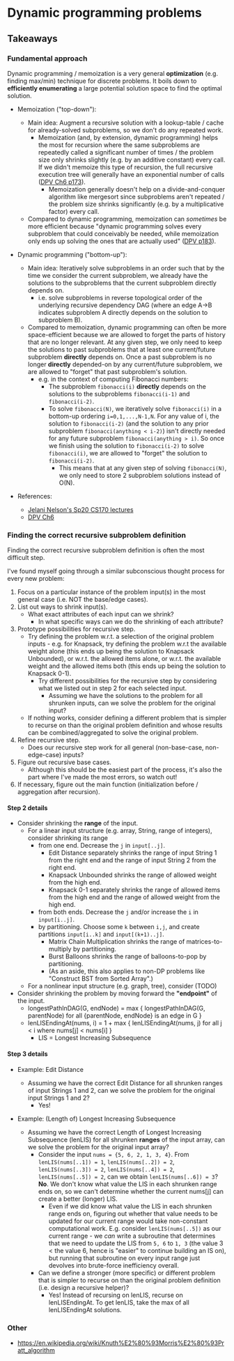 # Dynamic programming problems

[//]: # (reference-style links)
[Q104]: https://github.com/tedklin/back-to-basics/tree/master/02_pl-usage/java/exercises/src/tree/a_basic/Q104_MaxDepthBinaryTree

## Takeaways

### Fundamental approach

Dynamic programming / memoization is a very general **optimization** (e.g. finding max/min) technique for discrete problems. It boils down to **efficiently enumerating** a large potential solution space to find the optimal solution.

- Memoization ("top-down"):
    - Main idea: Augment a recursive solution with a lookup-table / cache for already-solved subproblems, so we don't do any repeated work.
        - Memoization (and, by extension, dynamic programming) helps the most for recursion where the same subproblems are repeatedly called a significant number of times / the problem size only shrinks slightly (e.g. by an additive constant) every call. If we didn't memoize this type of recursion, the full recursive execution tree will generally have an exponential number of calls ([DPV Ch6 p173](https://people.eecs.berkeley.edu/~vazirani/algorithms/chap6.pdf)).
            - Memoization generally doesn't help on a divide-and-conquer algorithm like mergesort since subproblems aren't repeated / the problem size shrinks significantly (e.g. by a multiplicative factor) every call.
    - Compared to dynamic programming, memoization can *sometimes* be more efficient because "dynamic programming solves every subproblem that could conceivably be needed, while memoization only ends up solving the ones that are actually used" ([DPV p183](https://people.eecs.berkeley.edu/~vazirani/algorithms/chap6.pdf)).

- Dynamic programming ("bottom-up"):
    - Main idea: Iteratively solve subproblems in an order such that by the time we consider the current subproblem, we already have the solutions to the subproblems that the current subproblem directly depends on.
        - i.e. solve subproblems in reverse topological order of the underlying recursive dependency DAG (where an edge A->B indicates subproblem A directly depends on the solution to subproblem B).
    - Compared to memoization, dynamic programming can often be more space-efficient because we are allowed to forget the parts of history that are no longer relevant. At any given step, we only need to keep the solutions to past subproblems that at least one current/future subproblem **directly** depends on. Once a past subproblem is no longer **directly** depended-on by any current/future subproblem, we are allowed to "forget" that past subproblem's solution.
        - e.g. in the context of computing Fibonacci numbers:
            - The subproblem `fibonacci(i)` **directly** depends on the solutions to the subproblems `fibonacci(i-1)` and `fibonacci(i-2)`.
            - To solve `fibonacci(N)`, we iteratively solve `fibonacci(i)` in a bottom-up ordering `i=0,1,...,N-1,N`. For any value of i, the solution to `fibonacci(i-2)` (and the solution to any prior subproblem `fibonacci(anything < i-2)`) isn't directly needed for any future subproblem `fibonacci(anything > i)`. So once we finish using the solution to `fibonacci(i-2)` to solve `fibonacci(i)`, we are allowed to "forget" the solution to `fibonacci(i-2)`.
                - This means that at any given step of solving `fibonacci(N)`, we only need to store 2 subproblem solutions instead of O(N).

- References:
    - [Jelani Nelson's Sp20 CS170 lectures](https://youtu.be/a7qNN-OQ2zs?t=2744)
    - [DPV Ch6](https://people.eecs.berkeley.edu/~vazirani/algorithms/chap6.pdf)


### Finding the correct recursive subproblem definition

Finding the correct recursive subproblem definition is often the most difficult step.

I've found myself going through a similar subconscious thought process for every new problem:

1. Focus on a particular instance of the problem input(s) in the most general case (i.e. NOT the base/edge cases).
2. List out ways to shrink input(s).
    - What exact attributes of each input can we shrink?
        - In what specific ways can we do the shrinking of each attribute?
3. Prototype possibilities for recursive step.
    - Try defining the problem w.r.t. a selection of the original problem inputs - e.g. for Knapsack, try defining the problem w.r.t the available weight alone (this ends up being the solution to Knapsack Unbounded), or w.r.t. the allowed items alone, or w.r.t. the available weight and the allowed items both (this ends up being the solution to Knapsack 0-1).
        - Try different possibilities for the recursive step by considering what we listed out in step 2 for each selected input.
            - Assuming we have the solutions to the problem for all shrunken inputs, can we solve the problem for the original input?
    - If nothing works, consider defining a different problem that is simpler to recurse on than the original problem definition and whose results can be combined/aggregated to solve the original problem.
4. Refine recursive step.
    - Does our recursive step work for all general (non-base-case, non-edge-case) inputs?
5. Figure out recursive base cases.
    - Although this should be the easiest part of the process, it's also the part where I've made the most errors, so watch out!
6. If necessary, figure out the main function (initialization before / aggregation after recursion).

#### Step 2 details

- Consider shrinking the **range** of the input.
    - For a linear input structure (e.g. array, String, range of integers), consider shrinking its range
        - from one end. Decrease the `j` in `input[..j]`.
            - Edit Distance separately shrinks the range of input String 1 from the right end and the range of input String 2 from the right end.
            - Knapsack Unbounded shrinks the range of allowed weight from the high end.
            - Knapsack 0-1 separately shrinks the range of allowed items from the high end and the range of allowed weight from the high end.
        - from both ends. Decrease the `j` and/or increase the `i` in `input[i..j]`.
        - by partitioning. Choose some `k` between `i,j`, and create partitions `input[i..k]` and `input[(k+1)..j]`.
            - Matrix Chain Multiplication shrinks the range of matrices-to-multiply by partitioning.
            - Burst Balloons shrinks the range of balloons-to-pop by partitioning.
            - (As an aside, this also applies to non-DP problems like "Construct BST from Sorted Array".)
    - For a nonlinear input structure (e.g. graph, tree), consider (TODO)
- Consider shrinking the problem by moving forward the **"endpoint"** of the input.
    - longestPathInDAG(G, endNode) = max { longestPathInDAG(G, parentNode) for all {parentNode, endNode} is an edge in G }
    - lenLISEndingAt(nums, i) = 1 + max { lenLISEndingAt(nums, j) for all j < i where nums[j] < nums[i] }
        - LIS = Longest Increasing Subsequence

#### Step 3 details

- Example: Edit Distance
    - Assuming we have the correct Edit Distance for all shrunken ranges of input Strings 1 and 2, can we solve the problem for the original input Strings 1 and 2?
        - Yes!

- Example: (Length of) Longest Increasing Subsequence
    - Assuming we have the correct Length of Longest Increasing Subsequence (lenLIS) for all shrunken **ranges** of the input array, can we solve the problem for the original input array?
        - Consider the input `nums = {5, 6, 2, 1, 3, 4}`. From `lenLIS(nums[..1]) = 1`, `lenLIS(nums[..2]) = 2`, `lenLIS(nums[..3]) = 2`, `lenLIS(nums[..4]) = 2`, `lenLIS(nums[..5]) = 2`, can we obtain `lenLIS(nums[..6]) = 3`? **No**. We don't know what value the LIS in each shrunken range ends on, so we can't determine whether the current nums[j] can create a better (longer) LIS.
            - Even if we did know what value the LIS in each shrunken range ends on, figuring out whether that value needs to be updated for our current range would take non-constant computational work. E.g. consider `lenLIS(nums[..5])` as our current range - we *can* write a subroutine that determines that we need to update the LIS from `5, 6` to `1, 3` (the value 3 < the value 6, hence is "easier" to continue building an IS on), but running that subroutine on every input range just devolves into brute-force inefficiency overall.
        - Can we define a stronger (more specific) or different problem that is simpler to recurse on than the original problem definition (i.e. design a recursive helper)?
            - Yes! Instead of recursing on lenLIS, recurse on lenLISEndingAt. To get lenLIS, take the max of all lenLISEndingAt solutions.

### Other

- https://en.wikipedia.org/wiki/Knuth%E2%80%93Morris%E2%80%93Pratt_algorithm
